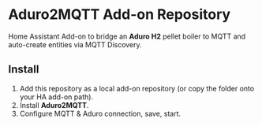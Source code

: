 # Aduro2MQTT Add-on Repository

Home Assistant Add-on to bridge an **Aduro H2** pellet boiler to MQTT and auto-create entities via MQTT Discovery.

## Install

1. Add this repository as a local add-on repository (or copy the folder onto your HA add-on path).
2. Install **Aduro2MQTT**.
3. Configure MQTT & Aduro connection, save, start.
